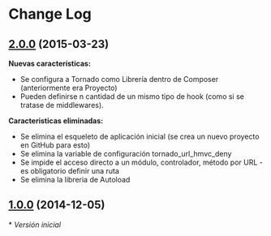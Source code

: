 # Change Log

## [2.0.0](https://github.com/danielspk/TORNADO/releases/tag/v2.0.0) (2015-03-23)

**Nuevas características:**

- Se configura a Tornado como Librería dentro de Composer (anteriormente era Proyecto)
- Pueden definirse n cantidad de un mismo tipo de hook (como si se tratase de middlewares).

**Caracteristicas eliminadas:**

- Se elimina el esqueleto de aplicación inicial (se crea un nuevo proyecto en GitHub para esto)
- Se elimina la variable de configuración tornado_url_hmvc_deny
- Se impide el acceso directo a un módulo, controlador, método por URL - es obligatorio definir una ruta
- Se elimina la libreria de Autoload

## [1.0.0](https://github.com/danielspk/TORNADO/releases/tag/v1.0.0) (2014-12-05)

\* *Versión inicial*